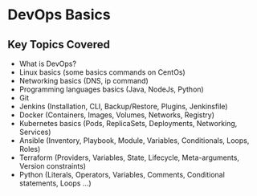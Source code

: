 # DevOps Basics
## Key Topics Covered
- What is DevOps?
- Linux basics (some basics commands on CentOs)
- Networking basics (DNS, ip command)
- Programming languages basics (Java, NodeJs, Python)
- Git
- Jenkins (Installation, CLI, Backup/Restore, Plugins, Jenkinsfile)
- Docker (Containers, Images, Volumes, Networks, Registry)
- Kubernetes basics (Pods, ReplicaSets, Deployments, Networking, Services)
- Ansible (Inventory, Playbook, Module, Variables, Conditionals, Loops, Roles)
- Terraform (Providers, Variables, State, Lifecycle, Meta-arguments, Version constraints)
- Python (Literals, Operators, Variables, Comments, Conditional statements, Loops ...)